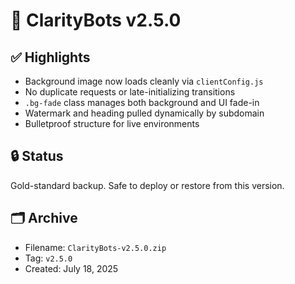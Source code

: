 # 🚀 ClarityBots v2.5.0

## ✅ Highlights
- Background image now loads cleanly via `clientConfig.js`
- No duplicate requests or late-initializing transitions
- `.bg-fade` class manages both background and UI fade-in
- Watermark and heading pulled dynamically by subdomain
- Bulletproof structure for live environments

## 🔒 Status
Gold-standard backup. Safe to deploy or restore from this version.

## 🗂️ Archive
- Filename: `ClarityBots-v2.5.0.zip`
- Tag: `v2.5.0`
- Created: July 18, 2025
